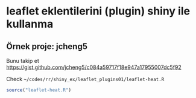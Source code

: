 
# leaflet eklentilerini (plugin) shiny ile kullanma

## Örnek proje: jcheng5

Bunu takip et https://gist.github.com/jcheng5/c084a59717f18e947a17955007dc5f92

Check `~/codes/rr/shiny_ex/leaflet_plugins01/leaflet-heat.R`

``` r
source("leaflet-heat.R")
``` 


